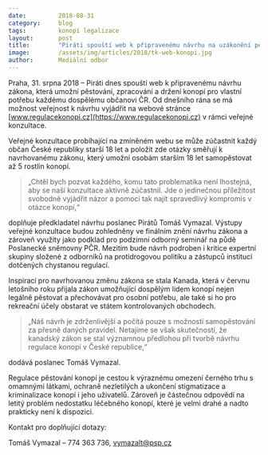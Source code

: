 ```yaml
---
date:         2018-08-31
category:     blog
tags:         konopí legalizace
layout:       post
title:        "Piráti spouští web k připravenému návrhu na uzákonění pěstování konopí. Vyzývají veřejnost k zapojení do připomínek"
image:        /assets/img/articles/2018/tk-web-konopi.jpg
author:       Mediální odbor
---
```


Praha, 31. srpna 2018 – Piráti dnes spouští web k připravenému návrhu zákona, která umožní pěstování, zpracování a držení konopí pro vlastní potřebu každému dospělému občanovi ČR. Od dnešního rána se má možnost veřejnost k návrhu vyjádřit na webové stránce [www.regulacekonopi.cz](https://www.regulacekonopi.cz) v rámci veřejné konzultace.

Veřejné konzultace probíhající na zmíněném webu se může zúčastnit každý občan České republiky starší 18 let a položit zde otázky směřují k navrhovanému zákonu, který umožní osobám starším 18 let samopěstovat až 5 rostlin konopí.

> „Chtěl bych pozvat každého, komu tato problematika není lhostejná, aby se naší konzultace aktivně zúčastnil. Jde o jedinečnou příležitost svobodně vyjádřit názor a pomoci tak najít spravedlivý kompromis v otázce konopí,“ 

doplňuje předkladatel návrhu poslanec Pirátů Tomáš Vymazal. Výstupy veřejné konzultace budou zohledněny ve finálním znění návrhu zákona a zároveň využity jako podklad pro podzimní odborný seminář na půdě Poslanecké sněmovny PČR. Mezitím bude návrh podroben i kritice expertní skupiny složené z odborníků na protidrogovou politiku a zástupců institucí dotčených chystanou regulací.

Inspirací pro navrhovanou změnu zákona se stala Kanada, která v červnu letošního roku přijala zákon umožňující dospělým lidem konopí nejen legálně pěstovat a přechovávat pro osobní potřebu, ale také si ho pro rekreační účely obstarat ve státem kontrolovaných obchodech.

> „Náš návrh je zdrženlivější a počítá pouze s možností samopěstování za přesně daných pravidel. Netajíme se však skutečností, že kanadský zákon se stal významnou předlohou při tvorbě návrhu regulace konopí v České republice,“ 

dodává poslanec Tomáš Vymazal.

Regulace pěstování konopí je cestou k výraznému omezení černého trhu s omamnými látkami, ochraně nezletilých a ukončení stigmatizace a kriminalizace konopí i jeho uživatelů. Zároveň je částečnou odpovědí na letitý problém nedostatku léčebného konopí, které je velmi drahé a nadto prakticky není k dispozici. 

Kontakt pro doplňující dotazy:

Tomáš Vymazal – 774 363 736, vymazalt@psp.cz
